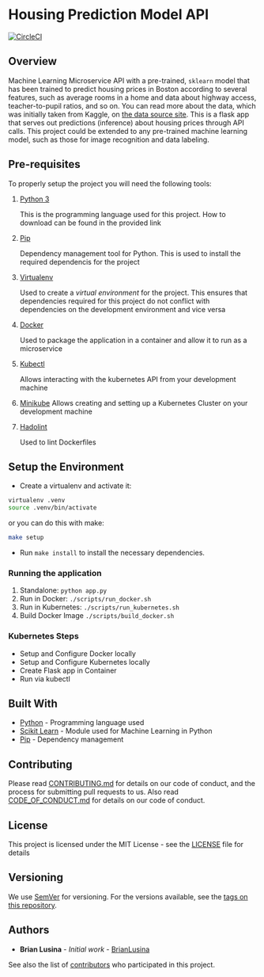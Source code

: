 # Housing Prediction Model API

[![CircleCI](https://circleci.com/gh/BrianLusina/housing-prediction-api/tree/main.svg?style=shield)](https://app.circleci.com/pipelines/github/BrianLusina/housing-prediction-api)

## Overview

Machine Learning Microservice API with a pre-trained, `sklearn` model that has been trained to predict housing prices 
in Boston according to several features, such as average rooms in a home and data about highway access, 
teacher-to-pupil ratios, and so on. You can read more about the data, which was initially taken from Kaggle, 
on [the data source site](https://www.kaggle.com/c/boston-housing). 
This is a flask app that serves out predictions (inference) about housing prices through API calls. This project could 
be extended to any pre-trained machine learning model, such as those for image recognition and data labeling.

## Pre-requisites

To properly setup the project you will need the following tools:

1. [Python 3](https://www.python.org/downloads/)
   
   This is the programming language used for this project. How to download can be found in the provided link

   
2. [Pip](https://pypi.org/project/pip/)
   
   Dependency management tool for Python. This is used to install the required dependencis for the project
   

3. [Virtualenv](https://pypi.org/project/virtualenv/)
   
   Used to create a _virtual environment_ for the project. This ensures that dependencies required for this project do
not conflict with dependencies on the development environment and vice versa

   
4. [Docker](https://www.docker.com/)
   
   Used to package the application in a container and allow it to run as a microservice
   

5. [Kubectl](https://kubernetes.io/docs/tasks/tools/)
   
   Allows interacting with the kubernetes API from your development machine


6. [Minikube](https://minikube.sigs.k8s.io/docs/start/)
   Allows creating and setting up a Kubernetes Cluster on your development machine
   

7. [Hadolint](https://github.com/hadolint/hadolint)
   
   Used to lint Dockerfiles

## Setup the Environment

* Create a virtualenv and activate it:
  
```bash
virtualenv .venv
source .venv/bin/activate
```

or you can do this with make:

```bash
make setup
```

* Run `make install` to install the necessary dependencies.

### Running the application

1. Standalone:  `python app.py`
2. Run in Docker:  `./scripts/run_docker.sh`
3. Run in Kubernetes:  `./scripts/run_kubernetes.sh`
4. Build Docker Image `./scripts/build_docker.sh`

### Kubernetes Steps

* Setup and Configure Docker locally
* Setup and Configure Kubernetes locally
* Create Flask app in Container
* Run via kubectl

## Built With

* [Python](https://www.python.org/) - Programming language used
* [Scikit Learn](https://sklearn.org/) - Module used for Machine Learning in Python
* [Pip](https://pypi.org/project/pip/) - Dependency management

## Contributing

Please read [CONTRIBUTING.md](.github/CONTRIBUTING.md) for details on our code of conduct, and the process for
submitting pull requests to us. Also read [CODE_OF_CONDUCT.md](CODE_OF_CONDUCT.md) for details on our code of conduct.

## License

This project is licensed under the MIT License - see the [LICENSE](LICENSE) file for details

## Versioning

We use [SemVer](http://semver.org/) for versioning. For the versions available, see
the [tags on this repository](https://github.com/Wyvarn/space-rocks/releases).

## Authors

* **Brian Lusina** - *Initial work* - [BrianLusina](https://github.com/BrianLusina)

See also the list of [contributors](https://github.com/Wyvarn/space-rocks/graphs/contributors) who participated in this
project.
